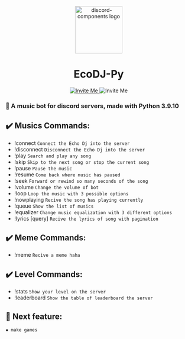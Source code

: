 <div align="center" dir="auto">
  <img src="https://static-cdn.jtvnw.net/jtv_user_pictures/67652955-dc5a-4954-894b-255125b1530c-profile_image-300x300.png" alt="discord-components logo" height="128" style="max-width: 100%;">
  <h1 dir="auto">
     EcoDJ-Py 
  </h1>
  </div>
  
 <div align="center" dir="auto">
  <a href="https://discord.com/api/oauth2/authorize?client_id=941379078475362344&permissions=8&scope=bot" rel="nofollow">
      <img src="https://img.shields.io/badge/Discord-7289DA?style=for-the-badge&logo=discord&logoColor=white" alt="Invite Me" style="max-width: 100%;">
  </a>
  
  <img src="https://img.shields.io/badge/Python-3776AB?style=for-the-badge&logo=python&logoColor=white" alt="Invite Me" style="max-width: 100%;">
 </div>

<h3 dir="auto">
🤖 A music bot for discord servers, made with Python 3.9.10
  </h3>
<h2 dir="auto">✔️ Musics Commands:</h2>
<ul dir="auto">
  <li>
    !connect <code>Connect the Echo Dj into the server</code>
  </li>
  <li>
    !disconnect <code>Disconnect the Echo Dj into the server</code>
  </li>
  <li>
    !play <query> <code>Search and play any song</code>
  </li>
  <li>
    !skip <code>Skip to the next song or stop the current song</code>
  </li>
  <li>
    !pause <code>Pause the music</code>
  </li>
  <li>
    !resume <code>Come back where music has paused</code>
  </li>
  <li>
    !seek <seconds> <code>Forward or rewind so many seconds of the song</code>
  </li>
  <li>
    !volume <vol> <code>Change the volume of bot</code>
  </li>
  <li>
    !loop <type> <code>Loop the music with 3 possible options</code>
  </li>
  <li>
    !nowplaying <code>Recive the song has playing currently</code>
  </li>
  <li>
    !queue <code>Show the list of musics</code>
  </li>
  <li>
    !equalizer <code>Change music equalization with 3 different options</code>
  </li>
  <li>
    !lyrics [query] <code>Recive the lyrics of song with pagination</code>
  </li>
 </ul>
<h2 dir="auto">✔️ Meme Commands:</h2>
  <ul>
    <li>
      !meme <code>Recive a meme haha</code>
    </li>
  </ul>
      
 <h2 dir="auto">✔️ Level Commands:</h2>
   <ul>
    <li>
      !stats <code>Show your level on the server</code>
    </li>
    <li>
      !leaderboard <code>Show the table of leaderboard the server</code>
    </li>
  </ul>
      
<h2 dir="auto">📌 Next feature:</h2>
  <code>▪︎ make games</code>
